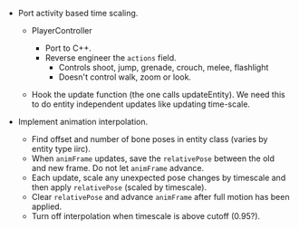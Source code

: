 - Port activity based time scaling.
    - PlayerController
        - Port to C++.
        - Reverse engineer the `actions` field.
            - Controls shoot, jump, grenade, crouch, melee, flashlight
            - Doesn't control walk, zoom or look.

    - Hook the update function (the one calls updateEntity). We need this to do entity independent updates like updating time-scale.

- Implement animation interpolation.
    - Find offset and number of bone poses in entity class (varies by entity type iirc).
    - When `animFrame` updates, save the `relativePose` between the old and new frame. Do not let `animFrame` advance.
    - Each update, scale any unexpected pose changes by timescale and then apply `relativePose` (scaled by timescale).
    - Clear `relativePose` and advance `animFrame` after full motion has been applied.
    - Turn off interpolation when timescale is above cutoff (0.95?).
